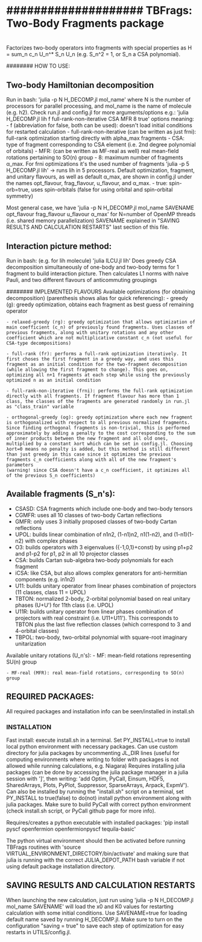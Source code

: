 # #############################################################################
# #################### TBFrags: Two-Body Fragments package ####################
# #############################################################################


Factorizes two-body operators into fragments with special properties as H = sum_n c_n U_n^* S_n U_n (e.g. S_n^2 = 1, or S_n a CSA polynomial).


######## HOW TO USE:

## Two-body Hamiltonian decomposition
Run in bash:
'julia -p N H_DECOMP.jl mol_name'
where N is the number of processors for parallel processing, and mol_name is the name of molecule (e.g. h2).
Check run.jl and config.jl for more arguments/options
e.g.:
'julia H_DECOMP.jl lih f full-rank-non-iterative CSA MFR 8 true'
    options meaning:
        - f (abbreviation for false, both can be used): doesn't load initial conditions for restarted calculation
        - full-rank-non-iterative (can be written as just frni): full-rank optimization starting directly with alpha_max fragments
        - CSA: type of fragment corresponding to CSA element (i.e. 2nd degree polynomial of orbitals)
        - MFR: (can be written as MF-real as well) real mean-field rotations pertaining to SO(n) group
        - 8: maximum number of fragments α_max. For frni optimizations it's the used number of fragments
'julia -p 5 H_DECOMP.jl lih' -> runs lih in 5 processors. Default optimization, fragment, and unitary flavours, as well as default α_max, are shown in config.jl under the names opt_flavour, frag_flavour, u_flavour, and α_max.
        - true: spin-orb=true, uses spin-orbitals (false for using orbital and spin-orbital symmetry)

Most general case, we have
'julia -p N H_DECOMP.jl mol_name SAVENAME opt_flavour frag_flavour u_flavour α_max'
for N=number of OpenMP threads (i.e. shared memory parallelization)
SAVENAME explained in "SAVING RESULTS AND CALCULATION RESTARTS" last section of this file.

## Interaction picture method:
Run in bash: (e.g. for lih molecule)
'julia ILCU.jl lih'
Does greedy CSA decomposition simultaneously of one-body and two-body terms for 1 fragment to build interaction picture.
Then calculates L1 norms with naive Pauli, and two different flavours of anticommuting groupings

######## IMPLEMENTED FLAVOURS
Available optimizations (for obtaining decomposition) (parenthesis shows alias for quick referencing):
    - greedy (g): greedy optimization, obtains each fragment as best guess of remaining operator

    - relaxed-greedy (rg): greedy optimization that allows optimization of main coefficient (c_n) of previously found fragments. Uses classes of previous fragments, along with unitary rotations and any other coefficient which are not multiplicative constant c_n (not useful for CSA-type decompositions)

    - full-rank (fr): performs a full-rank optimization iteratively. It first choses the first fragment in a greedy way, and uses this fragment as an initial condition for the two-fragment decomposition (while allowing the first fragment to change). This goes on, optimizing all n+1 fragments at each step while using the previously optimized n as an initial condition

    - full-rank-non-iterative (frni): performs the full-rank optimization directly with all fragments. If fragment flavour has more than 1 class, the classes of the fragments are generated randomly in run.jl as "class_train" variable

    - orthogonal-greedy (og): greedy optimization where each new fragment is orthogonalized with respect to all previous normalized fragments. Since finding orthogonal fragments is non-trivial, this is performed approximately by adding a penalty to the cost corresponding to the sum of inner products between the new fragment and all old ones, multiplied by a constant λort which can be set in config.jl. Choosing λort=0 means no penalty is added, but this method is still different than just greedy in this case since it optimizes the previous fragments c_n coefficients along with all of the new fragment's parameters
    (warning! since CSA doesn't have a c_n coefficient, it optimizes all of the previous S_n coefficients)


## Available fragments (S_n's):
- CSASD: CSA fragments which include one-body and two-body tensors
- CGMFR: uses all 10 classes of two-body Cartan reflections
- GMFR: only uses 3 initially proposed classes of two-body Cartan reflections
- UPOL: builds linear combination of n1n2, (1-n1)n2, n1(1-n2), and (1-n1)(1-n2) with complex phases
- O3: builds operators with 3 eigenvalues ({-1,0,1}+const) by using p1+p2 and p1-p2 for p1, p2 in all 10 projector classes
- CSA: builds Cartan sub-algebra two-body polynomials for each fragment
- iCSA: like CSA, but also allows complex generators for anti-hermitian components (e.g. in1n2)
- U11: builds unitary operator from linear phases combination of projectors (11 classes, class 11 = UPOL)
- TBTON: normalized 2-body, 2-orbital polynomial based on real unitary phases (U+U') for 11th class (i.e. UPOL)
- U11R: builds unitary operator from linear phases combination of projectors with real constraint (i.e. U11+U11'). This corresponds to TBTON plus the last five reflection classes (which correspond to 3 and 4-orbital classes)
- TBPOL: two-body, two-orbital polynomial with square-root imaginary unitarization

Available unitary rotations (U_n's):
    - MF: mean-field rotations representing SU(n) group

    - MF-real (MFR): real mean-field rotations, corresponding to SO(n) group


## REQUIRED PACKAGES:
All required packages and installation info can be seen/installed in install.sh


### INSTALLATION
Fast install: execute install.sh in a terminal. Set PY_INSTALL=true to install local python environment with necessary packages. Can use custom directory for julia packages by uncommenting JL_DIR lines (useful for computing environments where writing to folder with packages is not allowed while running calculations, e.g. Niagara)
Requires installing julia packages (can be done by accessing the julia package manager in a julia session with ']', then writing: 'add Optim, PyCall, Einsum, HDF5, SharedArrays, Plots, PyPlot, Suppressor, SparseArrays, Arpack, ExpmV'). Can also be installed by running the "install.sh" script on a terminal, set PY_INSTALL to true(false) to do(not) install python environment along with julia packages. Make sure to build PyCall with correct python environment (check install.sh script, or PyCall github page for more info).

Requires/creates a python executable with installed packages:
'pip install pyscf openfermion openfermionpyscf tequila-basic'

The python virtual environment should then be activated before running TBFrags routines with
'source VIRTUAL_ENVIRONMENT_DIRECTORY/bin/activate'
and making sure that julia is running with the correct JULIA_DEPOT_PATH bash variable if not using default package installation directory.


## SAVING RESULTS AND CALCULATION RESTARTS
When launching the new calculation, just run using 'julia -p N H_DECOMP.jl mol_name SAVENAME' will load the x0 and K0 values for restarting calculation with some initial conditions. Use SAVENAME=true for loading default name saved by running H_DECOMP.jl. Make sure to turn on the configuration "saving = true" to save each step of optimization for easy restarts in UTILS/config.jl.